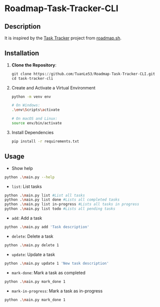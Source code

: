 # Roadmap-Task-Tracker-CLI


## Description


It is inspired by the [Task Tracker](https://roadmap.sh/projects/task-tracker) project from [roadmap.sh](https://roadmap.sh/).


## Installation
1. **Clone the Repository**:
   ``` python
   git clone https://github.com/TuanLe53/Roadmap-Task-Tracker-CLI.git
   cd task-tracker-cli
2. Create and Activate a Virtual Environment
   ```sh
   python -m venv env

   # On Windows:
   .\env\Scripts\activate

   # On macOS and Linux:
   source env/bin/activate
   ```
3. Install Dependencies
   ```sh
   pip install -r requirements.txt
   ```

## Usage

- Show help
```sh
python .\main.py --help
```

- `list`: List tasks
```sh
python .\main.py list #List all tasks
python .\main.py list done #Lists all completed tasks
python .\main.py list in-progress #Lists all tasks in progress
python .\main.py list todo #Lists all pending tasks
```

- `add`: Add a task
```sh
python .\main.py add 'Task description'
```

- `delete`: Delete a task
```sh
python .\main.py delete 1
```

- `update`: Update a task
```sh
python .\main.py update 1 'New task description'
```

- `mark-done`: Mark a task as completed
```sh
python .\main.py mark_done 1
```

- `mark-in-progress`: Mark a task as in-progress
```sh
python .\main.py mark_done 1
```
